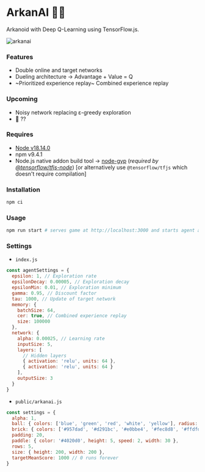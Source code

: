 # ArkanAI 🧱🧠

Arkanoid with Deep Q-Learning using TensorFlow.js.

![arkanai](https://user-images.githubusercontent.com/4450399/213893893-ecfa2b2e-0efd-4908-9295-83f465374ed5.gif)

### Features

- Double online and target networks
- Dueling architecture -> Advantage + Value = Q
- ~Prioritized experience replay~ Combined experience replay

### Upcoming

- Noisy network replacing ε-greedy exploration
- 🌈 ??

### Requires

- [Node v18.14.0](https://nodejs.org/)
- npm v9.4.1
- Node.js native addon build tool → [node-gyp](https://github.com/nodejs/node-gyp) (_required by [@tensorflow/tfjs-node](https://www.npmjs.com/package/@tensorflow/tfjs-node)_) [or alternatively use `@tensorflow/tfjs` which doesn't require compilation]

### Installation

```sh
npm ci
```

### Usage

```sh
npm run start # serves game at http://localhost:3000 and starts agent at http://localhost:5000 concurrently
```

### Settings

- `index.js`

```js
const agentSettings = {
  epsilon: 1, // Exploration rate
  epsilonDecay: 0.00005, // Exploration decay
  epsilonMin: 0.01, // Exploration minimum
  gamma: 0.95, // Discount factor
  tau: 1000, // Update of target network
  memory: {
    batchSize: 64,
    cer: true, // Combined experience replay
    size: 100000
  },
  network: {
    alpha: 0.00025, // Learning rate
    inputSize: 5,
    layers: [
      // Hidden layers
      { activation: 'relu', units: 64 },
      { activation: 'relu', units: 64 }
    ],
    outputSize: 3
  }
}
```

- `public/arkanai.js`

```js
const settings = {
  alpha: 1,
  ball: { colors: ['blue', 'green', 'red', 'white', 'yellow'], radius: 2, sides: 12, speed: 3 },
  brick: { colors: ['#957dad', '#d291bc', '#e0bbe4', '#fec8d8', '#ffdfd3'], height: 8, padding: 2, width: 18 },
  padding: 20,
  paddle: { color: '#4020d0', height: 5, speed: 2, width: 30 },
  rows: 5,
  size: { height: 200, width: 200 },
  targetMeanScore: 1000 // 0 runs forever
}
```
